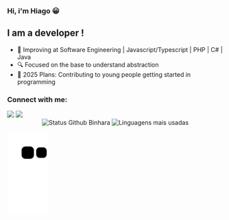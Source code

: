 ### Hi, i'm Hiago 😀

## I am a developer !

- 🌱  Improving at Software Engineering | Javascript/Typescript | PHP | C# | Java 
- 🔍  Focused on the base to understand abstraction
- 🥅  2025 Plans: Contributing to young people getting started in programming

### Connect with me:

<div>
  <a href="https://instagram.com/hiagoleitte" target="_blank"><img src="https://img.shields.io/badge/-Instagram-%23E4405F?style=for-the-badge&logo=instagram&logoColor=white" target="_blank"></a>
  <a href="https://www.linkedin.com/in/hiago-moreira/" target="_blank"><img src="https://img.shields.io/badge/-LinkedIn-%230077B5?style=for-the-badge&logo=linkedin&logoColor=white" target="_blank"></a> 
</div>

<div align="center">
<img width="450em" alt="Status Github Binhara" src="https://github-readme-stats.vercel.app/api?username=HiagoScierry&show_icons=true&theme=dracula" />
<img width="380em" alt="Linguagens mais usadas" src="https://github-readme-stats.vercel.app/api/top-langs/?username=HiagoScierry&layout=compact&theme=dracula"/>
</div>

![Snake animation](https://github.com/AdrianoBinhara/AdrianoBinhara/blob/output/github-contribution-grid-snake.svg)
